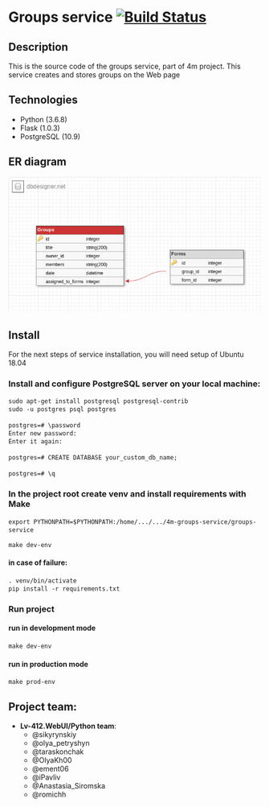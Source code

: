 # Groups service [![Build Status](https://travis-ci.org/lv-412-python/4m-groups-service.svg?branch=develop)](https://travis-ci.org/lv-412-python/4m-groups-service) 
## Description
This is the source code of the groups service, part of 4m project. This service creates and stores groups on the Web page

## Technologies
* Python (3.6.8)
* Flask (1.0.3)
* PostgreSQL (10.9)

## ER diagram
![alt_text](diagrams/4m_groups.png)

## Install
For the next steps of service installation, you will need setup of Ubuntu 18.04

### Install and configure PostgreSQL server on your local machine:
```
sudo apt-get install postgresql postgresql-contrib
sudo -u postgres psql postgres

postgres=# \password
Enter new password:
Enter it again:

postgres=# CREATE DATABASE your_custom_db_name;

postgres=# \q
```


### In the project root create venv and install requirements with Make

```
export PYTHONPATH=$PYTHONPATH:/home/.../.../4m-groups-service/groups-service
```
```
make dev-env
```
#### in case of failure:
```
. venv/bin/activate
pip install -r requirements.txt
```

### Run project

#### run in development mode
```
make dev-env
```

#### run in production mode
```
make prod-env
```


## Project team:
* **Lv-412.WebUI/Python team**:
    - @sikyrynskiy
    - @olya_petryshyn
    - @taraskonchak
    - @OlyaKh00
    - @ement06
    - @iPavliv
    - @Anastasia_Siromska
    - @romichh
